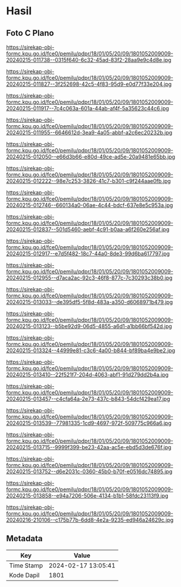 # Hasil

## Foto C Plano

https://sirekap-obj-formc.kpu.go.id/fce0/pemilu/pdpr/18/01/05/20/09/1801052009009-20240215-011738--0315f640-6c32-45ad-83f2-28aa9e9c4d8e.jpg

https://sirekap-obj-formc.kpu.go.id/fce0/pemilu/pdpr/18/01/05/20/09/1801052009009-20240215-011827--3f252698-42c5-4f83-95d9-e0d77f33e204.jpg

https://sirekap-obj-formc.kpu.go.id/fce0/pemilu/pdpr/18/01/05/20/09/1801052009009-20240215-011917--7c4c063a-601a-44ab-af4f-5a35623c44c6.jpg

https://sirekap-obj-formc.kpu.go.id/fce0/pemilu/pdpr/18/01/05/20/09/1801052009009-20240215-011955--6646612d-3ea9-4a05-abbf-a2c6ec20232b.jpg

https://sirekap-obj-formc.kpu.go.id/fce0/pemilu/pdpr/18/01/05/20/09/1801052009009-20240215-012050--e66d3b66-e80d-49ce-ad5e-20a9481e65bb.jpg

https://sirekap-obj-formc.kpu.go.id/fce0/pemilu/pdpr/18/01/05/20/09/1801052009009-20240215-012222--98e7c253-3826-41c7-b301-c9f244aae0fb.jpg

https://sirekap-obj-formc.kpu.go.id/fce0/pemilu/pdpr/18/01/05/20/09/1801052009009-20240215-012746--660134a0-06ae-4c44-bdcf-637e8e5c953a.jpg

https://sirekap-obj-formc.kpu.go.id/fce0/pemilu/pdpr/18/01/05/20/09/1801052009009-20240215-012837--501d5460-aebf-4c91-b0aa-a6f260e256af.jpg

https://sirekap-obj-formc.kpu.go.id/fce0/pemilu/pdpr/18/01/05/20/09/1801052009009-20240215-012917--e7d5f482-18c7-44a0-8de3-99d6ba617797.jpg

https://sirekap-obj-formc.kpu.go.id/fce0/pemilu/pdpr/18/01/05/20/09/1801052009009-20240215-012955--d7aca2ac-92c3-46f8-877c-7c30293c38b0.jpg

https://sirekap-obj-formc.kpu.go.id/fce0/pemilu/pdpr/18/01/05/20/09/1801052009009-20240215-013033--de395df5-5f8d-483a-a350-d6068971b479.jpg

https://sirekap-obj-formc.kpu.go.id/fce0/pemilu/pdpr/18/01/05/20/09/1801052009009-20240215-013123--b5be92d9-06d5-4855-a6d1-a1bb66bf542d.jpg

https://sirekap-obj-formc.kpu.go.id/fce0/pemilu/pdpr/18/01/05/20/09/1801052009009-20240215-013324--44999e81-c3c6-4a00-b844-bf89ba4e9be2.jpg

https://sirekap-obj-formc.kpu.go.id/fce0/pemilu/pdpr/18/01/05/20/09/1801052009009-20240215-013410--22f521f7-204d-4063-abf1-91d279dd2b4a.jpg

https://sirekap-obj-formc.kpu.go.id/fce0/pemilu/pdpr/18/01/05/20/09/1801052009009-20240215-013457--c4cfa64a-2e73-437c-b843-54dcf429ea17.jpg

https://sirekap-obj-formc.kpu.go.id/fce0/pemilu/pdpr/18/01/05/20/09/1801052009009-20240215-013539--77981335-1cd9-4697-972f-509775c966a6.jpg

https://sirekap-obj-formc.kpu.go.id/fce0/pemilu/pdpr/18/01/05/20/09/1801052009009-20240215-013715--9999f399-be23-42aa-ac5e-ebd5d3de676f.jpg

https://sirekap-obj-formc.kpu.go.id/fce0/pemilu/pdpr/18/01/05/20/09/1801052009009-20240215-013752--d6e2031c-0360-45b0-b70f-e0516dc74895.jpg

https://sirekap-obj-formc.kpu.go.id/fce0/pemilu/pdpr/18/01/05/20/09/1801052009009-20240215-013858--e94a7206-506e-4134-b1b1-58fdc23113f9.jpg

https://sirekap-obj-formc.kpu.go.id/fce0/pemilu/pdpr/18/01/05/20/09/1801052009009-20240216-210106--c175b77b-6dd8-4e2a-9235-ed946a24629c.jpg


## Metadata

| Key        | Value               |
| ---------- | ------------------- |
| Time Stamp | 2024-02-17 13:05:41 |
| Kode Dapil | 1801                |



